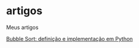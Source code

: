 # artigos
Meus artigos

[Bubble Sort: definição e implementação em Python](https://medium.com/@josianebarros/bubble-sort-definição-e-exemplo-em-python-d7f2939d5b2e)
